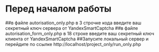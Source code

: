 # Перед началом работы 
##в файле autorisation_only.php в 3 строчке кода введите ваш секретный ключ сервера от YandexSmartCaptcha 
##в файле autorisation_form_only.php в 18 строке введите ваш секретный ключ клиента от YandexSmartCaptcha
##Запусите локальный сервер и перейдите по ссылке http://localhost/project_only/run_only.php
